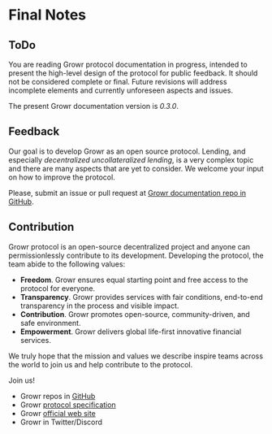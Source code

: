 # Final Notes

## ToDo
You are reading Growr protocol documentation in progress, intended to present the high-level design of the protocol for public feedback. It should not be considered complete or final. Future revisions will address incomplete elements and currently unforeseen aspects and issues.

The present Growr documentation version is *0.3.0*.

## Feedback
Our goal is to develop Growr as an open source protocol. Lending, and especially *decentralized uncollateralized lending*, is a very complex topic and there are many aspects that are yet to consider. We welcome your input on how to improve the protocol.

Please, submit an issue or pull request at [Growr documentation repo in GitHub](https://github.com/growr-xyz/growr-documentation/).

## Contribution
Growr protocol is an open-source decentralized project and anyone can permissionlessly contribute to its development. Developing the protocol, the team abide to the following values:
- **Freedom**. Growr ensures equal starting point and free access to the protocol for everyone.
- **Transparency**. Growr provides services with fair conditions, end-to-end transparency in the process and visible impact.
- **Contribution**. Growr promotes open-source, community-driven, and safe environment.
- **Empowerment**. Growr delivers global life-first innovative financial services.

We truly hope that the mission and values we describe inspire teams across the world to join us and help contribute to the protocol.

Join us!
- Growr repos in [GitHub](https://github.com/growr-xyz)
- Growr [protocol specification](https://growr-xyz.github.io/growr-documentation/)
- Growr [official web site](https://www.growr.xyz)
- Growr in Twitter/Discord
  